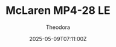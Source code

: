 ---
title: "McLaren MP4-28 LE"
meta_title: ""
description: "McLaren MP4-28 LE by FO 2013 ready to race!"
date: 2025-05-09T07:11:00Z
thumb: uC5qLJC
mainimage: hWIKPfs
cargallery: ["6Lf4CVQ"]
categories: ["Car"]
author: "Theodora"
tags: ["McLaren", "R2R", "Formula 1", "Formula","FO 2013", "2013", "England"]
draft: false
link: https://modsfire.com/s648yNQusMVGXCu
zipsize: "50 MB"
manu: McLaren
championship: Formula 1
champlogo: f1-2000
country: England
year: 2013
engine: FO 108F 2.4l V8
class: Formula
drivetrain: RWD
power: "763 bhp"
torque: "310"
mass: "642*"
speed: "-"
gb: 7-speed
accel: "- seconds"
creator: FO 2013
version: "-"
csp: "0.2.0"
carname: "McLaren MP4-28"
folder: "fo_2013_mclaren_le"
livery: "Included"
r2r: 1
host: ModsFire
---